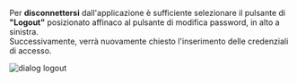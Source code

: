 Per **disconnettersi** dall'applicazione è sufficiente selezionare il pulsante di **"Logout"** posizionato affinaco al pulsante di modifica password, in alto a sinistra. </br>
Successivamente, verrà nuovamente chiesto l'inserimento delle credenziali di accesso.

![dialog logout](/assets/mobile/logout.png)